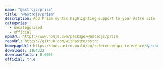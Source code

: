 ```yaml
---
name: "@astrojs/prism"
title: "@astrojs/prism"
description: Add Prism syntax highlighting support to your Astro site
categories:
  - uncategorized
  - official
npmUrl: https://www.npmjs.com/package/@astrojs/prism
repoUrl: https://github.com/withastro/astro
homepageUrl: https://docs.astro.build/en/reference/api-reference/#prism-
downloads: 1164332
downloadFactor: 0.0005
official: true
---
```

